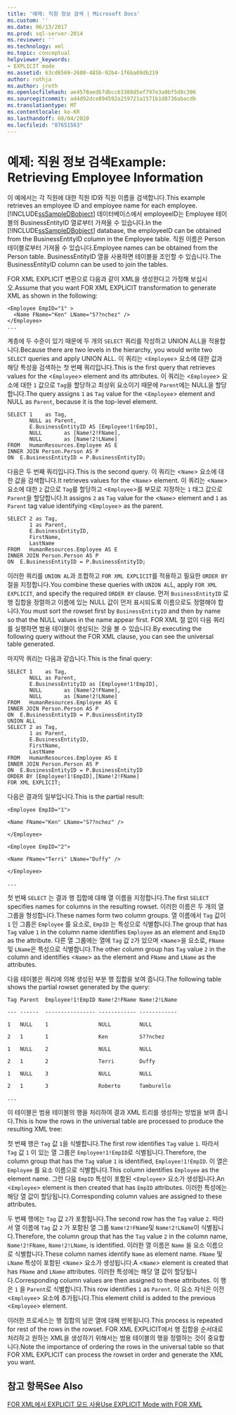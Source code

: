 ```yaml
---
title: '예제: 직원 정보 검색 | Microsoft Docs'
ms.custom: ''
ms.date: 06/13/2017
ms.prod: sql-server-2014
ms.reviewer: ''
ms.technology: xml
ms.topic: conceptual
helpviewer_keywords:
- EXPLICIT mode
ms.assetid: 63cd6569-2600-485b-92b4-1f6ba09db219
author: rothja
ms.author: jroth
ms.openlocfilehash: ae4578aedb7dbcc63388d5ef797e3a0bf5d8c306
ms.sourcegitcommit: ad4d92dce894592a259721a1571b1d8736abacdb
ms.translationtype: MT
ms.contentlocale: ko-KR
ms.lasthandoff: 08/04/2020
ms.locfileid: "87651563"
---
```

# <a name="example-retrieving-employee-information"></a><span data-ttu-id="f2ac1-102">예제: 직원 정보 검색</span><span class="sxs-lookup"><span data-stu-id="f2ac1-102">Example: Retrieving Employee Information</span></span>
  <span data-ttu-id="f2ac1-103">이 예에서는 각 직원에 대한 직원 ID와 직원 이름을 검색합니다.</span><span class="sxs-lookup"><span data-stu-id="f2ac1-103">This example retrieves an employee ID and employee name for each employee.</span></span> <span data-ttu-id="f2ac1-104">[!INCLUDE[ssSampleDBobject](../../includes/sssampledbobject-md.md)] 데이터베이스에서 employeeID는 Employee 테이블의 BusinessEntityID 열로부터 가져올 수 있습니다.</span><span class="sxs-lookup"><span data-stu-id="f2ac1-104">In the [!INCLUDE[ssSampleDBobject](../../includes/sssampledbobject-md.md)] database, the employeeID can be obtained from the BusinessEntityID column in the Employee table.</span></span> <span data-ttu-id="f2ac1-105">직원 이름은 Person 테이블로부터 가져올 수 있습니다.</span><span class="sxs-lookup"><span data-stu-id="f2ac1-105">Employee names can be obtained from the Person table.</span></span> <span data-ttu-id="f2ac1-106">BusinessEntityID 열을 사용하면 테이블을 조인할 수 있습니다.</span><span class="sxs-lookup"><span data-stu-id="f2ac1-106">The BusinessEntityID column can be used to join the tables.</span></span>  
  
 <span data-ttu-id="f2ac1-107">FOR XML EXPLICIT 변환으로 다음과 같이 XML을 생성한다고 가정해 보십시오.</span><span class="sxs-lookup"><span data-stu-id="f2ac1-107">Assume that you want FOR XML EXPLICIT transformation to generate XML as shown in the following:</span></span>  
  
```  
<Employee EmpID="1" >  
  <Name FName="Ken" LName="S??nchez" />  
</Employee>  
...  
```  
  
 <span data-ttu-id="f2ac1-108">계층에 두 수준이 있기 때문에 두 개의 `SELECT` 쿼리를 작성하고 UNION ALL을 적용합니다.</span><span class="sxs-lookup"><span data-stu-id="f2ac1-108">Because there are two levels in the hierarchy, you would write two `SELECT` queries and apply UNION ALL.</span></span> <span data-ttu-id="f2ac1-109">이 쿼리는 <`Employee`> 요소에 대한 값과 해당 특성을 검색하는 첫 번째 쿼리입니다.</span><span class="sxs-lookup"><span data-stu-id="f2ac1-109">This is the first query that retrieves values for the <`Employee`> element and its attributes.</span></span> <span data-ttu-id="f2ac1-110">이 쿼리는 <`Employee`> 요소에 대한 `1` 값으로 `Tag`을 할당하고 최상위 요소이기 때문에 `Parent`에는 NULL을 할당합니다.</span><span class="sxs-lookup"><span data-stu-id="f2ac1-110">The query assigns `1` as `Tag` value for the <`Employee`> element and NULL as `Parent`, because it is the top-level element.</span></span>  
  
```  
SELECT 1    as Tag,  
       NULL as Parent,  
       E.BusinessEntityID AS [Employee!1!EmpID],  
       NULL       as [Name!2!FName],  
       NULL       as [Name!2!LName]  
FROM   HumanResources.Employee AS E  
INNER JOIN Person.Person AS P  
ON  E.BusinessEntityID = P.BusinessEntityID;  
```  
  
 <span data-ttu-id="f2ac1-111">다음은 두 번째 쿼리입니다.</span><span class="sxs-lookup"><span data-stu-id="f2ac1-111">This is the second query.</span></span> <span data-ttu-id="f2ac1-112">이 쿼리는 <`Name`> 요소에 대한 값을 검색합니다.</span><span class="sxs-lookup"><span data-stu-id="f2ac1-112">It retrieves values for the <`Name`> element.</span></span> <span data-ttu-id="f2ac1-113">이 쿼리는 <`Name`> 요소에 대한 `2` 값으로 `Tag`를 할당하고 <`Employee`>를 부모로 지정하는 `1` 태그 값으로 `Parent`을 할당합니다.</span><span class="sxs-lookup"><span data-stu-id="f2ac1-113">It assigns `2` as `Tag` value for the <`Name`> element and `1` as `Parent` tag value identifying <`Employee`> as the parent.</span></span>  
  
```  
SELECT 2 as Tag,  
       1 as Parent,  
       E.BusinessEntityID,  
       FirstName,   
       LastName   
FROM   HumanResources.Employee AS E  
INNER JOIN Person.Person AS P  
ON  E.BusinessEntityID = P.BusinessEntityID;  
```  
  
 <span data-ttu-id="f2ac1-114">이러한 쿼리를 `UNION AL`과 조합하고 `FOR XML EXPLICIT`를 적용하고 필요한 `ORDER BY` 절을 지정합니다.</span><span class="sxs-lookup"><span data-stu-id="f2ac1-114">You combine these queries with `UNION AL`L, apply `FOR XML EXPLICIT`, and specify the required `ORDER BY` clause.</span></span> <span data-ttu-id="f2ac1-115">먼저 `BusinessEntityID` 로 행 집합을 정렬하고 이름에 있는 NULL 값이 먼저 표시되도록 이름으로도 정렬해야 합니다.</span><span class="sxs-lookup"><span data-stu-id="f2ac1-115">You must sort the rowset first by `BusinessEntityID` and then by name so that the NULL values in the name appear first.</span></span> <span data-ttu-id="f2ac1-116">FOR XML 절 없이 다음 쿼리를 실행하면 범용 테이블이 생성되는 것을 볼 수 있습니다.</span><span class="sxs-lookup"><span data-stu-id="f2ac1-116">By executing the following query without the FOR XML clause, you can see the universal table generated.</span></span>  
  
 <span data-ttu-id="f2ac1-117">마지막 쿼리는 다음과 같습니다.</span><span class="sxs-lookup"><span data-stu-id="f2ac1-117">This is the final query:</span></span>  
  
```  
SELECT 1    as Tag,  
       NULL as Parent,  
       E.BusinessEntityID as [Employee!1!EmpID],  
       NULL       as [Name!2!FName],  
       NULL       as [Name!2!LName]  
FROM   HumanResources.Employee AS E  
INNER JOIN Person.Person AS P  
ON  E.BusinessEntityID = P.BusinessEntityID  
UNION ALL  
SELECT 2 as Tag,  
       1 as Parent,  
       E.BusinessEntityID,  
       FirstName,   
       LastName   
FROM   HumanResources.Employee AS E  
INNER JOIN Person.Person AS P  
ON  E.BusinessEntityID = P.BusinessEntityID  
ORDER BY [Employee!1!EmpID],[Name!2!FName]  
FOR XML EXPLICIT;  
```  
  
 <span data-ttu-id="f2ac1-118">다음은 결과의 일부입니다.</span><span class="sxs-lookup"><span data-stu-id="f2ac1-118">This is the partial result:</span></span>  
  
 `<Employee EmpID="1">`  
  
 `<Name FName="Ken" LName="S??nchez" />`  
  
 `</Employee>`  
  
 `<Employee EmpID="2">`  
  
 `<Name FName="Terri" LName="Duffy" />`  
  
 `</Employee>`  
  
 `...`  
  
 <span data-ttu-id="f2ac1-119">첫 번째 `SELECT` 는 결과 행 집합에 대해 열 이름을 지정합니다.</span><span class="sxs-lookup"><span data-stu-id="f2ac1-119">The first `SELECT` specifies names for columns in the resulting rowset.</span></span> <span data-ttu-id="f2ac1-120">이러한 이름은 두 개의 열 그룹을 형성합니다.</span><span class="sxs-lookup"><span data-stu-id="f2ac1-120">These names form two column groups.</span></span> <span data-ttu-id="f2ac1-121">열 이름에서 `Tag` 값이 `1` 인 그룹은 `Employee` 를 요소로, `EmpID` 는 특성으로 식별합니다.</span><span class="sxs-lookup"><span data-stu-id="f2ac1-121">The group that has `Tag` value `1` in the column name identifies `Employee` as an element and `EmpID` as the attribute.</span></span> <span data-ttu-id="f2ac1-122">다른 열 그룹에는 열에 `Tag` 값 `2`가 있으며 <`Name`>을 요소로, `FName` 및 `LName`은 특성으로 식별합니다.</span><span class="sxs-lookup"><span data-stu-id="f2ac1-122">The other column group has `Tag` value `2` in the column and identifies <`Name`> as the element and `FName` and `LName` as the attributes.</span></span>  
  
 <span data-ttu-id="f2ac1-123">다음 테이블은 쿼리에 의해 생성된 부분 행 집합을 보여 줍니다.</span><span class="sxs-lookup"><span data-stu-id="f2ac1-123">The following table shows the partial rowset generated by the query:</span></span>  
  
 `Tag Parent  Employee!1!EmpID Name!2!FName Name!2!LName`  
  
 `--- ------  ---------------- ------------ ------------`  
  
 `1   NULL    1                NULL         NULL`  
  
 `2   1       1                Ken          S??nchez`  
  
 `1   NULL    2                NULL         NULL`  
  
 `2   1       2                Terri        Duffy`  
  
 `1   NULL    3                NULL         NULL`  
  
 `2   1       3                Roberto      Tamburello`  
  
 `...`  
  
 <span data-ttu-id="f2ac1-124">이 테이블은 범용 테이블의 행을 처리하여 결과 XML 트리를 생성하는 방법을 보여 줍니다.</span><span class="sxs-lookup"><span data-stu-id="f2ac1-124">This is how the rows in the universal table are processed to produce the resulting XML tree:</span></span>  
  
 <span data-ttu-id="f2ac1-125">첫 번째 행은 `Tag` 값 `1`을 식별합니다.</span><span class="sxs-lookup"><span data-stu-id="f2ac1-125">The first row identifies `Tag` value `1`.</span></span> <span data-ttu-id="f2ac1-126">따라서 `Tag` 값 `1` 이 있는 열 그룹은 `Employee!1!EmpID`로 식별됩니다.</span><span class="sxs-lookup"><span data-stu-id="f2ac1-126">Therefore, the column group that has the `Tag` value `1` is identified, `Employee!1!EmpID`.</span></span> <span data-ttu-id="f2ac1-127">이 열은 `Employee` 를 요소 이름으로 식별합니다.</span><span class="sxs-lookup"><span data-stu-id="f2ac1-127">This column identifies `Employee` as the element name.</span></span> <span data-ttu-id="f2ac1-128">그런 다음 `EmpID` 특성이 포함된 <`Employee`> 요소가 생성됩니다.</span><span class="sxs-lookup"><span data-stu-id="f2ac1-128">An <`Employee`> element is then created that has `EmpID` attributes.</span></span> <span data-ttu-id="f2ac1-129">이러한 특성에는 해당 열 값이 할당됩니다.</span><span class="sxs-lookup"><span data-stu-id="f2ac1-129">Corresponding column values are assigned to these attributes.</span></span>  
  
 <span data-ttu-id="f2ac1-130">두 번째 행에는 `Tag` 값 `2`가 포함됩니다.</span><span class="sxs-lookup"><span data-stu-id="f2ac1-130">The second row has the `Tag` value `2`.</span></span> <span data-ttu-id="f2ac1-131">따라서 열 이름에 `Tag` 값 `2` 가 포함된 열 그룹 `Name!2!FName`및 `Name!2!LName`이 식별됩니다.</span><span class="sxs-lookup"><span data-stu-id="f2ac1-131">Therefore, the column group that has the `Tag` value `2` in the column name, `Name!2!FName`, `Name!2!LName`, is identified.</span></span> <span data-ttu-id="f2ac1-132">이러한 열 이름은 `Name` 을 요소 이름으로 식별합니다.</span><span class="sxs-lookup"><span data-stu-id="f2ac1-132">These column names identify `Name` as element name.</span></span> <span data-ttu-id="f2ac1-133">`FName` 및 `LName` 특성이 포함된 <`Name`> 요소가 생성됩니다.</span><span class="sxs-lookup"><span data-stu-id="f2ac1-133">A <`Name`> element is created that has `FName` and `LName` attributes.</span></span> <span data-ttu-id="f2ac1-134">이러한 특성에는 해당 열 값이 할당됩니다.</span><span class="sxs-lookup"><span data-stu-id="f2ac1-134">Corresponding column values are then assigned to these attributes.</span></span> <span data-ttu-id="f2ac1-135">이 행은 `1` 을 `Parent`로 식별합니다.</span><span class="sxs-lookup"><span data-stu-id="f2ac1-135">This row identifies `1` as `Parent`.</span></span> <span data-ttu-id="f2ac1-136">이 요소 자식은 이전 <`Employee`> 요소에 추가됩니다.</span><span class="sxs-lookup"><span data-stu-id="f2ac1-136">This element child is added to the previous <`Employee`> element.</span></span>  
  
 <span data-ttu-id="f2ac1-137">이러한 프로세스는 행 집합의 남은 열에 대해 반복됩니다.</span><span class="sxs-lookup"><span data-stu-id="f2ac1-137">This process is repeated for rest of the rows in the rowset.</span></span> <span data-ttu-id="f2ac1-138">FOR XML EXPLICIT에서 행 집합을 순서대로 처리하고 원하는 XML을 생성하기 위해서는 범용 테이블의 행을 정렬하는 것이 중요합니다.</span><span class="sxs-lookup"><span data-stu-id="f2ac1-138">Note the importance of ordering the rows in the universal table so that FOR XML EXPLICIT can process the rowset in order and generate the XML you want.</span></span>  
  
## <a name="see-also"></a><span data-ttu-id="f2ac1-139">참고 항목</span><span class="sxs-lookup"><span data-stu-id="f2ac1-139">See Also</span></span>  
 [<span data-ttu-id="f2ac1-140">FOR XML에서 EXPLICIT 모드 사용</span><span class="sxs-lookup"><span data-stu-id="f2ac1-140">Use EXPLICIT Mode with FOR XML</span></span>](use-explicit-mode-with-for-xml.md)  
  
  
